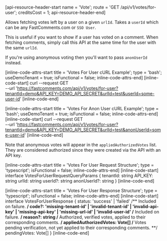 [api-resource-header-start name = 'Vote'; route = 'GET /api/v1/votes/for-user'; creditsCost = 1; api-resource-header-end]

Allows fetching votes left by a user on a given `urlId`. Takes a `userId` which can be any FastComments.com or `SSO User`.

This is useful if you want to show if a user has voted on a comment. When fetching comments, simply call this API at the same time for the user with the
same `urlId`.

If you're using anonymous voting then you'll want to pass `anonUserId` instead.

[inline-code-attrs-start title = 'Votes For User cURL Example'; type = 'bash'; useDemoTenant = true; isFunctional = false; inline-code-attrs-end]
[inline-code-start]
curl --request GET \
  --url 'https://fastcomments.com/api/v1/votes/for-user?tenantId=demo&API_KEY=DEMO_API_SECRET&urlId=test&userId=some-user-id'
[inline-code-end]

[inline-code-attrs-start title = 'Votes For Anon User cURL Example'; type = 'bash'; useDemoTenant = true; isFunctional = false; inline-code-attrs-end]
[inline-code-start]
curl --request GET \
  --url 'https://fastcomments.com/api/v1/votes/for-user?tenantId=demo&API_KEY=DEMO_API_SECRET&urlId=test&anonUserId=some-user-id'
[inline-code-end]

Note that anonymous votes will appear in the `appliedAuthorizedVotes` list. They are considered authorized since they were created via the API with an API key.

[inline-code-attrs-start title = 'Votes For User Request Structure'; type = 'typescript'; isFunctional = false; inline-code-attrs-end]
[inline-code-start]
interface VotesForUserRequestQueryParams {
    tenantId: string
    API_KEY: string
    urlId: string
    userId?: string
    anonUserId?: string
}
[inline-code-end]

[inline-code-attrs-start title = 'Votes For User Response Structure'; type = 'typescript'; isFunctional = false; inline-code-attrs-end]
[inline-code-start]
interface VotesForUserResponse {
    status: 'success' | 'failed'
    /** Included on failure. **/
    code?: 'missing-tenant-id' | 'invalid-tenant-id' | 'invalid-api-key' | 'missing-api-key' | 'missing-url-id' | 'invalid-user-id'
    /** Included on failure. **/
    reason?: string
    /** Authorized, verified votes, applied to their corresponding comments. **/
    appliedAuthorizedVotes: Vote[]
    /** Votes pending verification, not yet applied to their corresponding comments. **/
    pendingVotes: Vote[]
}
[inline-code-end]
